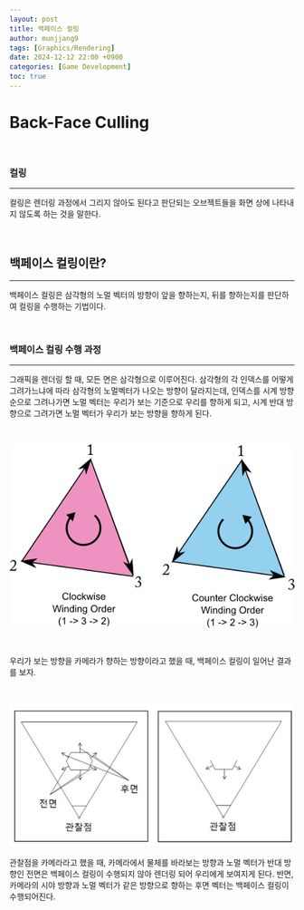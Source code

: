 ```yaml
---
layout: post
title: 백페이스 컬링
author: munjjang9
tags: [Graphics/Rendering]
date: 2024-12-12 22:00 +0900
categories: [Game Development]
toc: true
---
```


# Back-Face Culling

<br>


### 컬링
---
컬링은 렌더링 과정에서 그리지 않아도 된다고 판단되는 오브젝트들을 화면 상에 나타내지 않도록 하는 것을 말한다.

<br>

## 백페이스 컬링이란?

---

백페이스 컬링은 삼각형의 노멀 벡터의 방향이 앞을 향하는지, 뒤를 향하는지를 판단하여 컬링을 수행하는 기법이다.

<br>


### 백페이스 컬링 수행 과정

---

그래픽을 렌더링 할 때, 모든 면은 삼각형으로 이루어진다. 삼각형의 각 인덱스를 어떻게 그려가느냐에 따라 삼각형의 노멀벡터가 나오는 방향이 달라지는데, 인덱스를 시계 방향 순으로 그려나가면 노멀 벡터는 우리가 보는 기준으로 우리를 향하게 되고, 시계 반대 방향으로 그려가면 노멀 벡터가 우리가 보는 방향을 향하게 된다.

<br>

![Rendering Triangle](/assets/images/Triangle_Rendering.png)

<br>

우리가 보는 방향을 카메라가 향하는 방향이라고 했을 때, 백페이스 컬링이 일어난 결과를 보자.

<br>

![BackFace Culling](/assets/images/Backface_Culling.png)

관찰점을 카메라라고 했을 때, 카메라에서 물체를 바라보는 방향과 노멀 벡터가 반대 방향인 전면은 백페이스 컬링이 수행되지 않아 렌더링 되어 우리에게 보여지게 된다. 반면, 카메라의 시야 방향과 노멀 벡터가 같은 방향으로 향하는 후면 벡터는 백페이스 컬링이 수행되어진다.